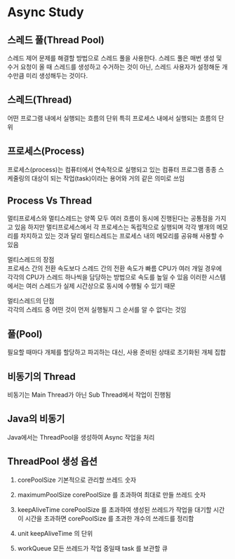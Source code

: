 # Async Study

## 스레드 풀(Thread Pool)
스레드 제어 문제를 해결할 방법으로 스레드 풀을 사용한다. 스레드 풀은 매번 생성 및 수거 요청이 올 때 스레드를 생성하고 수거하는 것이 아닌, 스레드 사용자가 설정해둔 개수만큼 미리 생성해두는 것이다.

## 스레드(Thread)
어떤 프로그램 내에서 실행되는 흐름의 단위
특히 프로세스 내에서 실행되는 흐름의 단위

## 프로세스(Process)
프로세스(process)는 컴퓨터에서 연속적으로 실행되고 있는 컴퓨터 프로그램
종종 스케줄링의 대상이 되는 작업(task)이라는 용어와 거의 같은 의미로 쓰임

## Process Vs Thread 
멀티프로세스와 멀티스레드는 양쪽 모두 여러 흐름이 동시에 진행된다는 공통점을 가지고 있음
하지만 멀티프로세스에서 각 프로세스는 독립적으로 실행되며 각각 별개의 메모리를 차지하고 있는 것과 달리 멀티스레드는 프로세스 내의 메모리를 공유해 사용할 수 있음

멀티스레드의 장점<br />
프로세스 간의 전환 속도보다 스레드 간의 전환 속도가 빠름
CPU가 여러 개일 경우에 각각의 CPU가 스레드 하나씩을 담당하는 방법으로 속도를 높일 수 있음
이러한 시스템에서는 여러 스레드가 실제 시간상으로 동시에 수행될 수 있기 때문

멀티스레드의 단점<br />
각각의 스레드 중 어떤 것이 먼저 실행될지 그 순서를 알 수 없다는 것임

## 풀(Pool)
필요할 때마다 개체를 할당하고 파괴하는 대신, 사용 준비된 상태로 초기화된 개체 집합

## 비동기의 Thread
비동기는 Main Thread가 아닌 Sub Thread에서 작업이 진행됨

## Java의 비동기
Java에서는 ThreadPool을 생성하여 Async 작업을 처리

## ThreadPool 생성 옵션
1. corePoolSize
기본적으로 관리할 쓰레드 숫자

2. maximumPoolSize
corePoolSize 를 초과하여 최대로 만들 쓰레드 숫자

3. keepAliveTime
corePoolSize 를 초과하여 생성된 쓰레드가 작업을 대기할 시간
이 시간을 초과하면 corePoolSize 를 초과한 개수의 쓰레드를 정리함

4. unit
keepAliveTime 의 단위

5. workQueue
모든 쓰레드가 작업 중일때 task 를 보관할 큐
